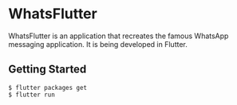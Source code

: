 # WhatsFlutter

WhatsFlutter is an application that recreates the famous WhatsApp messaging application. It is being developed in Flutter.  

## Getting Started  
  
```
$ flutter packages get
$ flutter run
```
